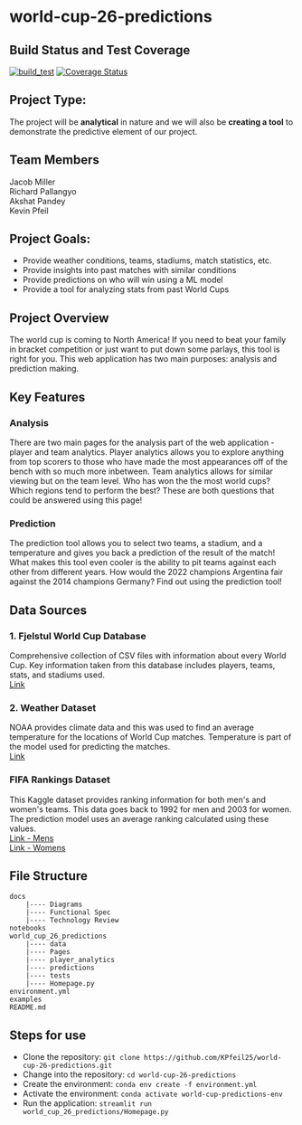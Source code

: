 # world-cup-26-predictions
## Build Status and Test Coverage
[![build_test](https://github.com/KPfeil25/world-cup-26-predictions/actions/workflows/build_test.yml/badge.svg?branch=main)](https://github.com/KPfeil25/world-cup-26-predictions/actions/workflows/build_test.yml)
[![Coverage Status](https://coveralls.io/repos/github/KPfeil25/world-cup-26-predictions/badge.svg)](https://coveralls.io/github/KPfeil25/world-cup-26-predictions)

## Project Type:
The project will be **analytical** in nature and we will also be **creating a tool** to demonstrate the predictive element of our project.

## Team Members
Jacob Miller \
Richard Pallangyo \
Akshat Pandey \
Kevin Pfeil

## Project Goals:
- Provide weather conditions, teams, stadiums, match statistics, etc. 
- Provide insights into past matches with similar conditions
- Provide predictions on who will win using a ML model
- Provide a tool for analyzing stats from past World Cups

## Project Overview
The world cup is coming to North America! If you need to beat your family in bracket competition or just want to put down some parlays, this tool is right for you. This web application has two main purposes: analysis and prediction making.


## Key Features

### Analysis
There are two main pages for the analysis part of the web application - player and team analytics. Player analytics allows you to explore anything from top scorers to those who have made the most appearances off of the bench with so much more inbetween. Team analytics allows for similar viewing but on the team level. Who has won the the most world cups? Which regions tend to perform the best? These are both questions that could be answered using this page!

### Prediction
The prediction tool allows you to select two teams, a stadium, and a temperature and gives you back a prediction of the result of the match! What makes this tool even cooler is the ability to pit teams against each other from different years. How would the 2022 champions Argentina fair against the 2014 champions Germany? Find out using the prediction tool!

## Data Sources

### 1. Fjelstul World Cup Database
Comprehensive collection of CSV files with information about every World Cup. Key information taken from this database includes players, teams, stats, and stadiums used. \
[Link](https://github.com/jfjelstul/worldcup)
### 2. Weather Dataset
NOAA provides climate data and this was used to find an average temperature for the locations of World Cup matches. Temperature is part of the model used for predicting the matches. \
[Link](https://www.ncei.noaa.gov/cdo-web/)

### FIFA Rankings Dataset
This Kaggle dataset provides ranking information for both men's and women's teams. This data goes back to 1992 for men and 2003 for women. The prediction model uses an average ranking calculated using these values. \
[Link - Mens](https://www.kaggle.com/datasets/cashncarry/fifaworldranking/code) \
[Link - Womens](https://www.kaggle.com/datasets/cashncarry/fifa-world-ranking-women)
## File Structure
```
docs
    |---- Diagrams
    |---- Functional Spec
    |---- Technology Review
notebooks
world_cup_26_predictions
    |---- data
    |---- Pages
    |---- player_analytics
    |---- predictions
    |---- tests
    |---- Homepage.py
environment.yml
examples
README.md
```

## Steps for use
- Clone the repository: `git clone https://github.com/KPfeil25/world-cup-26-predictions.git`
- Change into the repository: `cd world-cup-26-predictions`
- Create the environment: `conda env create -f environment.yml`
- Activate the environment: `conda activate world-cup-predictions-env`
- Run the application: `streamlit run world_cup_26_predictions/Homepage.py`
